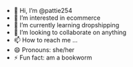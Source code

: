 - 👋 Hi, I’m @pattie254
- 👀 I’m interested in ecommerce
- 🌱 I’m currently learning dropshipping
- 💞️ I’m looking to collaborate on anything
- 📫 How to reach me ...
- 😄 Pronouns: she/her
- ⚡ Fun fact: am a bookworm

<!---
pattie254/pattie254 is a ✨ special ✨ repository because its `README.md` (this file) appears on your GitHub profile.
You can click the Preview link to take a look at your changes.
--->
